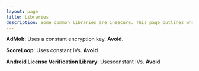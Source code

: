 ```yaml
---
layout: page
title: Libraries
description: Some common libraries are insecure. This page outlines which ones and why
---
```


**AdMob**: Uses a constant encryption key. **Avoid**. 

**ScoreLoop**: Uses constant IVs. **Avoid**

**Android License Verification Library**: Usesconstant IVs. **Avoid**
